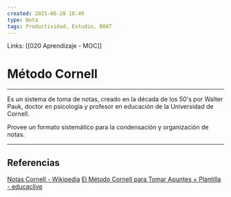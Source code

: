 ```yaml
---
created: 2021-06-28 18:49
type: Nota
tags: Productividad, Estudio, BOAT
---
```


Links: [[020 Aprendizaje - MOC]]

# Método Cornell
---

Es un sistema de toma de notas, creado en la década de los 50's por Walter Pauk, doctor en psicología y profesor en educación de la Universidad de Cornell.

Provee un formato sistemático para la condensación y organización de notas.

---

## Referencias
[Notas Cornell - Wikipedia](https://es.wikipedia.org/wiki/Notas_Cornell)
[El Método Cornell para Tomar Apuntes + Plantilla - educaclive](https://blog.educalive.com/metodo-cornell-tomar-apuntes/)